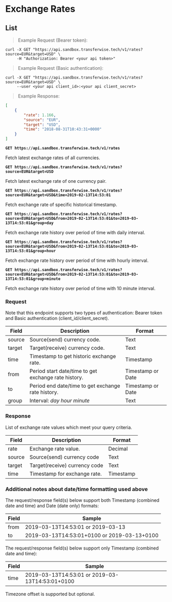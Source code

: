 # Exchange Rates
## List
> Example Request (Bearer token):

```shell
curl -X GET "https://api.sandbox.transferwise.tech/v1/rates?source=EUR&target=USD" \
     -H "Authorization: Bearer <your api token>"
```

> Example Request (Basic authentication):

```shell
curl -X GET "https://api.sandbox.transferwise.tech/v1/rates?source=EUR&target=USD" \
     --user <your api client_id>:<your api client_secret> 
```

> Example Response:

```json
[
    {
        "rate": 1.166,
        "source": "EUR",
        "target": "USD",
        "time": "2018-08-31T10:43:31+0000"
    }
]
```
**`GET https://api.sandbox.transferwise.tech/v1/rates`**

Fetch latest exchange rates of all currencies.<br/>

**`GET https://api.sandbox.transferwise.tech/v1/rates?source=EUR&target=USD`**

Fetch latest exchange rate of one currency pair.<br/>

**`GET https://api.sandbox.transferwise.tech/v1/rates?source=EUR&target=USD&time=2019-02-13T14:53:01`**

Fetch exchange rate of specific historical timestamp.<br/>

**`GET https://api.sandbox.transferwise.tech/v1/rates?source=EUR&target=USD&from=2019-02-13T14:53:01&to=2019-03-13T14:53:01&group=day`**

Fetch exchange rate history over period of time with daily interval.<br/>

**`GET https://api.sandbox.transferwise.tech/v1/rates?source=EUR&target=USD&from=2019-02-13T14:53:01&to=2019-03-13T14:53:01&group=hour`**

Fetch exchange rate history over period of time with hourly interval.<br/>

**`GET https://api.sandbox.transferwise.tech/v1/rates?source=EUR&target=USD&from=2019-02-13T14:53:01&to=2019-03-13T14:53:01&group=minute`**

Fetch exchange rate history over period of time with 10 minute interval.<br/>




### Request

Note that this endpoint supports two types of authentication: Bearer token and Basic authentication (client_id/client_secret).

Field                 | Description                                                        | Format
---------             | -------                                                            | -----------
source                | Source(send) currency code.                                        | Text
target                | Target(receive) currency code.                                     | Text
time                  | Timestamp to get historic exchange rate.                           | Timestamp
from                  | Period start date/time to get exchange rate history.               | Timestamp or Date
to                    | Period end date/time to get exchange rate history.                 | Timestamp or Date
group                 | Interval: *day* *hour* *minute*                                    | Text




### Response

List of exchange rate values which meet your query criteria.

Field                 | Description                                   | Format
---------             | -------                                       | -----------
rate                  | Exchange rate value.                          | Decimal
source                | Source(send) currency code                    | Text
target                | Target(receive) currency code                 | Text
time                  | Timestamp for exchange rate.                  | Timestamp




### Additional notes about date/time formatting used above

The request/response field(s) below support both Timestamp (combined date and time) and Date (date only) formats:

Field                  | Sample
---------              | ---------
from                   | 2019-03-13T14:53:01 or 2019-03-13
to                     | 2019-03-13T14:53:01+0100 or 2019-03-13+0100

The request/response field(s) below support only Timestamp (combined date and time):

Field                  | Sample
---------              | ---------
time                   | 2019-03-13T14:53:01 or 2019-03-13T14:53:01+0100

Timezone offset is supported but optional.

